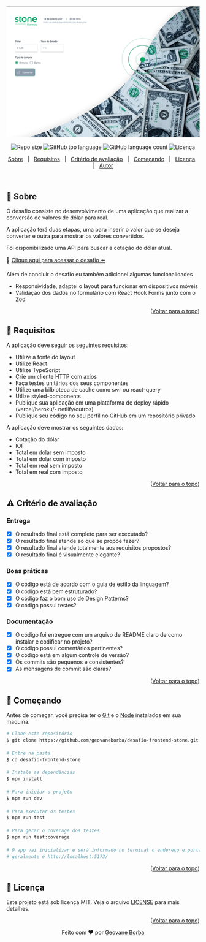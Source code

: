<img src="./assets/banner-stone.png" alt="Imagem do banner Stone" />

<p align="center">
  <img alt="Repo size"  src="https://img.shields.io/github/repo-size/geovaneborba/desafio-frontend-stone?color=4f46e5&style=for-the-badge">
  <img alt="GitHub top language"  src="https://img.shields.io/github/languages/top/geovaneborba/desafio-frontend-stone?color=4f46e5&style=for-the-badge"> <img alt="GitHub language count"  src="https://img.shields.io/github/languages/count/geovaneborba/desafio-frontend-stone?color=4f46e5&style=for-the-badge">
  <img alt="Licença" src="https://img.shields.io/github/license/geovaneborba/desafio-frontend-stone?color=4f46e5&style=for-the-badge">
</p>

<p align="center">
  <a href="#dart-sobre">Sobre</a> &#xa0; | &#xa0;
  <a href="#rocket-requisitos">Requisitos</a> &#xa0; | &#xa0;
  <a href="#warning-critério-de-avaliação">Critério de avaliação</a> &#xa0; | &#xa0;
  <a href="#checkered_flag-começando">Começando</a> &#xa0; | &#xa0;
  <a href="#memo-licença">Licença</a> &#xa0; | &#xa0;
  <a href="https://github.com/geovaneborba" target="_blank">Autor</a>
</p>

<br>

## :dart: Sobre

<p>
  O desafio consiste no desenvolvimento de uma aplicação que realizar a conversão de valores de dólar para real.

A aplicação terá duas etapas, uma para inserir o valor que se deseja converter e outra para mostrar os valores convertidos.

Foi disponibilizado uma API para buscar a cotação do dólar atual.

🎯 <a href="https://github.com/stone-payments/template-desafio-web" target="_blank">Clique aqui para acessar o desafio ⬅️</a>

Além de concluir o desafio eu também adicionei algumas funcionalidades

- Responsividade, adaptei o layout para funcionar em dispositivos móveis
- Validação dos dados no formulário com React Hook Forms junto com o Zod

</p>

<p align="right">(<a href="#top">Voltar para o topo</a>)</p>

## :rocket: Requisitos

A aplicação deve seguir os seguintes requisitos:

- Utilize a fonte do layout
- Utilize React
- Utilize TypeScript
- Crie um cliente HTTP com axios
- Faça testes unitários dos seus componentes
- Utilize uma bilbioteca de cache como swr ou react-query
- Utlize styled-components
- Publique sua aplicação em uma plataforma de deploy rápido (vercel/heroku/- netlify/outros)
- Publique seu código no seu perfil no GitHub em um repositório privado

A aplicação deve mostrar os seguintes dados:

- Cotação do dólar
- IOF
- Total em dólar sem imposto
- Total em dólar com imposto
- Total em real sem imposto
- Total em real com imposto

<p align="right">(<a href="#top">Voltar para o topo</a>)</p>

## :warning: Critério de avaliação

### Entrega

- [x] O resultado final está completo para ser executado?
- [x] O resultado final atende ao que se propõe fazer?
- [x] O resultado final atende totalmente aos requisitos propostos?
- [x] O resultado final é visualmente elegante?

### Boas práticas

- [x] O código está de acordo com o guia de estilo da linguagem?
- [x] O código está bem estruturado?
- [x] O código faz o bom uso de Design Patterns?
- [x] O código possui testes?

### Documentação

- [x] O código foi entregue com um arquivo de README claro de como instalar e codificar no projeto?
- [x] O código possui comentários pertinentes?
- [x] O código está em algum controle de versão?
- [x] Os commits são pequenos e consistentes?
- [x] As mensagens de commit são claras?

<p align="right">(<a href="#top">Voltar para o topo</a>)</p>

## :checkered_flag: Começando

Antes de começar, você precisa ter o [Git](https://git-scm.com) e o [Node](https://nodejs.org/en/) instalados em sua maquina.

```bash
# Clone este repositório
$ git clone https://github.com/geovaneborba/desafio-frontend-stone.git

# Entre na pasta
$ cd desafio-frontend-stone

# Instale as dependências
$ npm install

# Para iniciar o projeto
$ npm run dev

# Para executar os testes
$ npm run test

# Para gerar o coverage dos testes
$ npm run test:coverage

# O app vai inicializar e será informado no terminal o endereço e porta onde estará rodando a aplicação
# geralmente é http://localhost:5173/
```

<p align="right">(<a href="#top">Voltar para o topo</a>)</p>

## :memo: Licença

Este projeto está sob licença MIT. Veja o arquivo [LICENSE](LICENSE.md) para mais detalhes.

<p align="right">(<a href="#top">Voltar para o topo</a>)</p>

<p align="center">Feito com ❤️ por <a href="https://github.com/geovaneborba" target="_blank">Geovane Borba</a></p>
